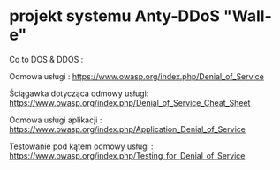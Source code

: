 # projekt systemu Anty-DDoS "Wall-e"
Co to DOS & DDOS :

Odmowa usługi : https://www.owasp.org/index.php/Denial_of_Service

Ściągawka dotycząca odmowy usługi: https://www.owasp.org/index.php/Denial_of_Service_Cheat_Sheet

Odmowa usługi aplikacji : https://www.owasp.org/index.php/Application_Denial_of_Service

Testowanie pod kątem odmowy usługi : https://www.owasp.org/index.php/Testing_for_Denial_of_Service

 
